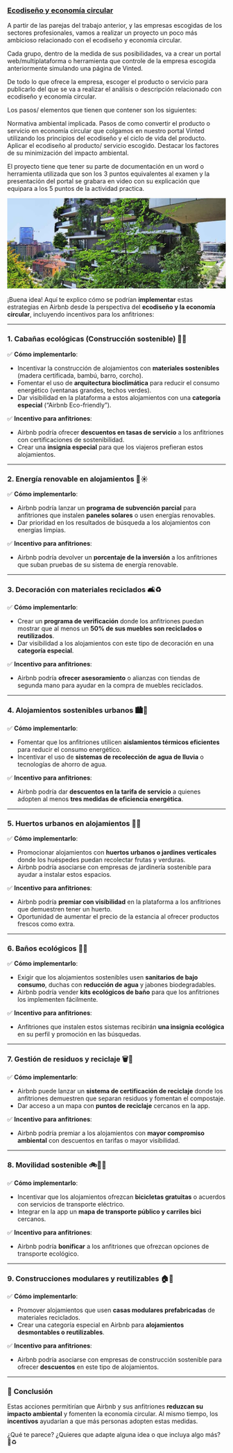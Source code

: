 ### [Ecodiseño y economía circular](https://santanaolmo.github.io/Ecodesign/)

A partir de las parejas del trabajo anterior, y las empresas escogidas de los sectores profesionales, vamos a realizar un proyecto un poco más ambicioso relacionado con el ecodiseño y economía circular.



Cada grupo, dentro de la medida de sus posibilidades, va a crear un portal web/multiplataforma o herramienta que controle de la empresa escogida anteriormente simulando una página de Vinted.



De todo lo que ofrece la empresa, escoger el producto o servicio para publicarlo del que se va a realizar el análisis o descripción relacionado con ecodiseño y economía circular.



Los pasos/ elementos que tienen que contener son los siguientes: 

Normativa ambiental implicada.
Pasos de como convertir el producto o servicio en economía circular que colgamos en nuestro portal Vinted utilizando los principios del ecodiseño y el ciclo de vida del producto.
Aplicar el ecodiseño al producto/ servicio escogido.
Destacar los factores de su minimización del impacto ambiental.


El proyecto tiene que tener su parte de documentación en un word o herramienta utilizada que son los 3 puntos equivalentes al examen y la presentación del portal se grabara en video con su explicación que equipara a los 5 puntos de la actividad practica.

![Ecodesign photo](img/verd.jpg)

¡Buena idea! Aquí te explico cómo se podrían **implementar** estas estrategias en Airbnb desde la perspectiva del **ecodiseño y la economía circular**, incluyendo incentivos para los anfitriones:  

---

### **1. Cabañas ecológicas (Construcción sostenible) 🌱🏡**  
✅ **Cómo implementarlo**:  
- Incentivar la construcción de alojamientos con **materiales sostenibles** (madera certificada, bambú, barro, corcho).  
- Fomentar el uso de **arquitectura bioclimática** para reducir el consumo energético (ventanas grandes, techos verdes).  
- Dar visibilidad en la plataforma a estos alojamientos con una **categoría especial** (“Airbnb Eco-friendly”).  

✅ **Incentivo para anfitriones**:  
- Airbnb podría ofrecer **descuentos en tasas de servicio** a los anfitriones con certificaciones de sostenibilidad.  
- Crear una **insignia especial** para que los viajeros prefieran estos alojamientos.  

---

### **2. Energía renovable en alojamientos 🔋☀️**  
✅ **Cómo implementarlo**:  
- Airbnb podría lanzar un **programa de subvención parcial** para anfitriones que instalen **paneles solares** o usen energías renovables.  
- Dar prioridad en los resultados de búsqueda a los alojamientos con energías limpias.  

✅ **Incentivo para anfitriones**:  
- Airbnb podría devolver un **porcentaje de la inversión** a los anfitriones que suban pruebas de su sistema de energía renovable.  

---

### **3. Decoración con materiales reciclados 🛋️♻️**  
✅ **Cómo implementarlo**:  
- Crear un **programa de verificación** donde los anfitriones puedan mostrar que al menos un **50% de sus muebles son reciclados o reutilizados**.  
- Dar visibilidad a los alojamientos con este tipo de decoración en una **categoría especial**.  

✅ **Incentivo para anfitriones**:  
- Airbnb podría **ofrecer asesoramiento** o alianzas con tiendas de segunda mano para ayudar en la compra de muebles reciclados.  

---

### **4. Alojamientos sostenibles urbanos 🏙️💚**  
✅ **Cómo implementarlo**:  
- Fomentar que los anfitriones utilicen **aislamientos térmicos eficientes** para reducir el consumo energético.  
- Incentivar el uso de **sistemas de recolección de agua de lluvia** o tecnologías de ahorro de agua.  

✅ **Incentivo para anfitriones**:  
- Airbnb podría dar **descuentos en la tarifa de servicio** a quienes adopten al menos **tres medidas de eficiencia energética**.  

---

### **5. Huertos urbanos en alojamientos 🌿🥬**  
✅ **Cómo implementarlo**:  
- Promocionar alojamientos con **huertos urbanos o jardines verticales** donde los huéspedes puedan recolectar frutas y verduras.  
- Airbnb podría asociarse con empresas de jardinería sostenible para ayudar a instalar estos espacios.  

✅ **Incentivo para anfitriones**:  
- Airbnb podría **premiar con visibilidad** en la plataforma a los anfitriones que demuestren tener un huerto.  
- Oportunidad de aumentar el precio de la estancia al ofrecer productos frescos como extra.  

---

### **6. Baños ecológicos 🚿💧**  
✅ **Cómo implementarlo**:  
- Exigir que los alojamientos sostenibles usen **sanitarios de bajo consumo**, duchas con **reducción de agua** y jabones biodegradables.  
- Airbnb podría vender **kits ecológicos de baño** para que los anfitriones los implementen fácilmente.  

✅ **Incentivo para anfitriones**:  
- Anfitriones que instalen estos sistemas recibirán **una insignia ecológica** en su perfil y promoción en las búsquedas.  

---

### **7. Gestión de residuos y reciclaje 🗑️🔄**  
✅ **Cómo implementarlo**:  
- Airbnb puede lanzar un **sistema de certificación de reciclaje** donde los anfitriones demuestren que separan residuos y fomentan el compostaje.  
- Dar acceso a un mapa con **puntos de reciclaje** cercanos en la app.  

✅ **Incentivo para anfitriones**:  
- Airbnb podría premiar a los alojamientos con **mayor compromiso ambiental** con descuentos en tarifas o mayor visibilidad.  

---

### **8. Movilidad sostenible 🚲🚶‍♂️**  
✅ **Cómo implementarlo**:  
- Incentivar que los alojamientos ofrezcan **bicicletas gratuitas** o acuerdos con servicios de transporte eléctrico.  
- Integrar en la app un **mapa de transporte público y carriles bici** cercanos.  

✅ **Incentivo para anfitriones**:  
- Airbnb podría **bonificar** a los anfitriones que ofrezcan opciones de transporte ecológico.  

---

### **9. Construcciones modulares y reutilizables 🏠🔁**  
✅ **Cómo implementarlo**:  
- Promover alojamientos que usen **casas modulares prefabricadas** de materiales reciclados.  
- Crear una categoría especial en Airbnb para **alojamientos desmontables o reutilizables**.  

✅ **Incentivo para anfitriones**:  
- Airbnb podría asociarse con empresas de construcción sostenible para ofrecer **descuentos** en este tipo de alojamientos.  

---

### 📌 **Conclusión**  
Estas acciones permitirían que Airbnb y sus anfitriones **reduzcan su impacto ambiental** y fomenten la economía circular. Al mismo tiempo, los **incentivos** ayudarían a que más personas adopten estas medidas.  

¿Qué te parece? ¿Quieres que adapte alguna idea o que incluya algo más? 🚀♻️
 